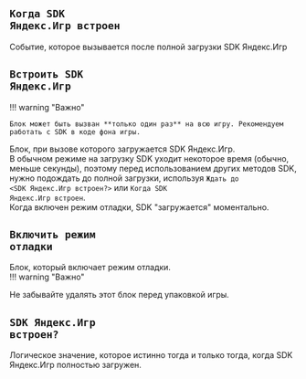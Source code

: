 ## <code class="sbt">Когда SDK Яндекс.Игр встроен</code>
Событие, которое вызывается после полной загрузки SDK Яндекс.Игр  
  
## <code class="sbt">Встроить SDK Яндекс.Игр</code>
!!! warning "Важно"

    Блок может быть вызван **только один раз** на всю игру. Рекомендуем работать с SDK в коде фона игры.  

Блок, при вызове которого загружается SDK Яндекс.Игр.  
В обычном режиме на загрузку SDK уходит некоторое время (обычно, меньше секунды), поэтому перед использованием других методов SDK, нужно подождать до полной загрузки, используя <code class="sb">Ждать до <SDK Яндекс.Игр встроен?></code> или <code class="sb">Когда SDK Яндекс.Игр встроен</code>.  
Когда включен режим отладки, SDK "загружается" моментально.  
  
## <code class="sbt">Включить режим отладки</code>
Блок, который включает режим отладки.  
!!! warning "Важно"

   Не забывайте удалять этот блок перед упаковкой игры.  

  
## <code class="sbt">SDK Яндекс.Игр встроен?</code>
Логическое значение, которое истинно тогда и только тогда, когда SDK Яндекс.Игр полностью загружен.  